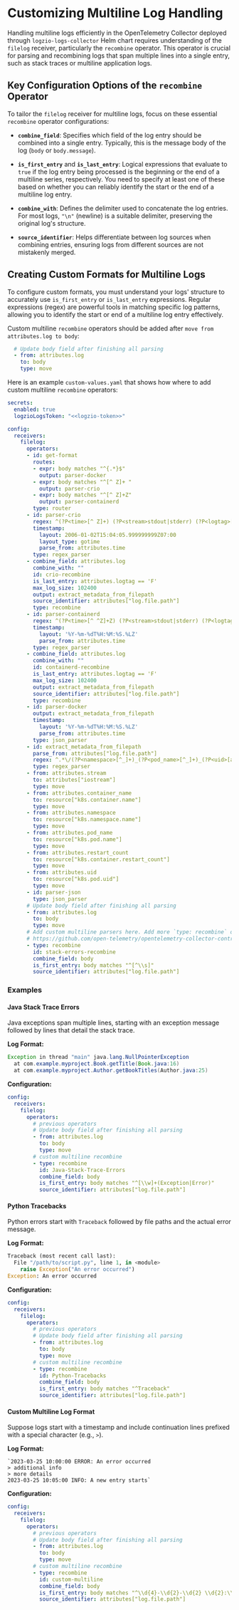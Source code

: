 Customizing Multiline Log Handling 
==================================

Handling multiline logs efficiently in the OpenTelemetry Collector deployed through `logzio-logs-collector` Helm chart requires understanding of the `filelog` receiver, particularly the `recombine` operator. This operator is crucial for parsing and recombining logs that span multiple lines into a single entry, such as stack traces or multiline application logs.

Key Configuration Options of the `recombine` Operator
-----------------------------------------------------

To tailor the `filelog` receiver for multiline logs, focus on these essential `recombine` operator configurations:

* **`combine_field`**: Specifies which field of the log entry should be combined into a single entry. Typically, this is the message body of the log (`body` or `body.message`).
    
* **`is_first_entry`** and **`is_last_entry`**: Logical expressions that evaluate to `true` if the log entry being processed is the beginning or the end of a multiline series, respectively. You need to specify at least one of these based on whether you can reliably identify the start or the end of a multiline log entry.
    
* **`combine_with`**: Defines the delimiter used to concatenate the log entries. For most logs, `"\n"` (newline) is a suitable delimiter, preserving the original log's structure.
    
* **`source_identifier`**: Helps differentiate between log sources when combining entries, ensuring logs from different sources are not mistakenly merged.
    

Creating Custom Formats for Multiline Logs
------------------------------------------

To configure custom formats, you must understand your logs' structure to accurately use `is_first_entry` or `is_last_entry` expressions. Regular expressions (regex) are powerful tools in matching specific log patterns, allowing you to identify the start or end of a multiline log entry effectively.

Custom multiline `recombine` operators should be added after `move from attributes.log to body`:
```yaml
  # Update body field after finishing all parsing
  - from: attributes.log
    to: body
    type: move
```
Here is an example `custom-values.yaml` that shows how where to add custom multiline `recombine` operators:
```yaml
secrets:
  enabled: true
  logzioLogsToken: "<<logzio-token>>"

config:
  receivers:
    filelog:
      operators:
      - id: get-format
        routes:
        - expr: body matches "^{.*}$"
          output: parser-docker
        - expr: body matches "^[^ Z]+ "
          output: parser-crio
        - expr: body matches "^[^ Z]+Z"
          output: parser-containerd
        type: router
      - id: parser-crio
        regex: ^(?P<time>[^ Z]+) (?P<stream>stdout|stderr) (?P<logtag>[^ ]*) ?(?P<log>.*)$
        timestamp:
          layout: 2006-01-02T15:04:05.999999999Z07:00
          layout_type: gotime
          parse_from: attributes.time
        type: regex_parser
      - combine_field: attributes.log
        combine_with: ""
        id: crio-recombine
        is_last_entry: attributes.logtag == 'F'
        max_log_size: 102400
        output: extract_metadata_from_filepath
        source_identifier: attributes["log.file.path"]
        type: recombine
      - id: parser-containerd
        regex: ^(?P<time>[^ ^Z]+Z) (?P<stream>stdout|stderr) (?P<logtag>[^ ]*) ?(?P<log>.*)$
        timestamp:
          layout: '%Y-%m-%dT%H:%M:%S.%LZ'
          parse_from: attributes.time
        type: regex_parser
      - combine_field: attributes.log
        combine_with: ""
        id: containerd-recombine
        is_last_entry: attributes.logtag == 'F'
        max_log_size: 102400
        output: extract_metadata_from_filepath
        source_identifier: attributes["log.file.path"]
        type: recombine
      - id: parser-docker
        output: extract_metadata_from_filepath
        timestamp:
          layout: '%Y-%m-%dT%H:%M:%S.%LZ'
          parse_from: attributes.time
        type: json_parser
      - id: extract_metadata_from_filepath
        parse_from: attributes["log.file.path"]
        regex: ^.*\/(?P<namespace>[^_]+)_(?P<pod_name>[^_]+)_(?P<uid>[a-f0-9\-]+)\/(?P<container_name>[^\._]+)\/(?P<restart_count>\d+)\.log$
        type: regex_parser
      - from: attributes.stream
        to: attributes["iostream"]
        type: move
      - from: attributes.container_name
        to: resource["k8s.container.name"]
        type: move
      - from: attributes.namespace
        to: resource["k8s.namespace.name"]
        type: move
      - from: attributes.pod_name
        to: resource["k8s.pod.name"]
        type: move
      - from: attributes.restart_count
        to: resource["k8s.container.restart_count"]
        type: move
      - from: attributes.uid
        to: resource["k8s.pod.uid"]
        type: move
      - id: parser-json
        type: json_parser
      # Update body field after finishing all parsing
      - from: attributes.log
        to: body
        type: move
      # Add custom multiline parsers here. Add more `type: recombine` operators for custom multiline formats
      # https://github.com/open-telemetry/opentelemetry-collector-contrib/blob/main/pkg/stanza/docs/operators/recombine.md
      - type: recombine
        id: stack-errors-recombine
        combine_field: body
        is_first_entry: body matches "^[^\\s]"
        source_identifier: attributes["log.file.path"]
```
### Examples

#### Java Stack Trace Errors

Java exceptions span multiple lines, starting with an exception message followed by lines that detail the stack trace.

**Log Format:**

```java
Exception in thread "main" java.lang.NullPointerException
  at com.example.myproject.Book.getTitle(Book.java:16)
  at com.example.myproject.Author.getBookTitles(Author.java:25)
```
**Configuration:**

```yaml
config:
  receivers:
    filelog:
      operators:
        # previous operators
        # Update body field after finishing all parsing
        - from: attributes.log
          to: body
          type: move
        # custom multiline recombine
        - type: recombine
          id: Java-Stack-Trace-Errors
          combine_field: body
          is_first_entry: body matches "^[\\w]+(Exception|Error)"
          source_identifier: attributes["log.file.path"]
```

#### Python Tracebacks

Python errors start with `Traceback` followed by file paths and the actual error message.

**Log Format:**

```python
Traceback (most recent call last):
  File "/path/to/script.py", line 1, in <module>
    raise Exception("An error occurred")
Exception: An error occurred
```
**Configuration:**

```yaml
config:
  receivers:
    filelog:
      operators:
        # previous operators
        # Update body field after finishing all parsing
        - from: attributes.log
          to: body
          type: move
        # custom multiline recombine
        - type: recombine
          id: Python-Tracebacks
          combine_field: body
          is_first_entry: body matches "^Traceback"
          source_identifier: attributes["log.file.path"]
```

#### Custom Multiline Log Format

Suppose logs start with a timestamp and include continuation lines prefixed with a special character (e.g., `>`).

**Log Format:**

```shell
`2023-03-25 10:00:00 ERROR: An error occurred
> additional info
> more details
2023-03-25 10:05:00 INFO: A new entry starts` 
```
**Configuration:**
```yaml
config:
  receivers:
    filelog:
      operators:
        # previous operators
        # Update body field after finishing all parsing
        - from: attributes.log
          to: body
          type: move
        # custom multiline recombine
        - type: recombine
          id: custom-multiline
          combine_field: body
          is_first_entry: body matches "^\\d{4}-\\d{2}-\\d{2} \\d{2}:\\d{2}:\\d{2}"
          source_identifier: attributes["log.file.path"]
```

